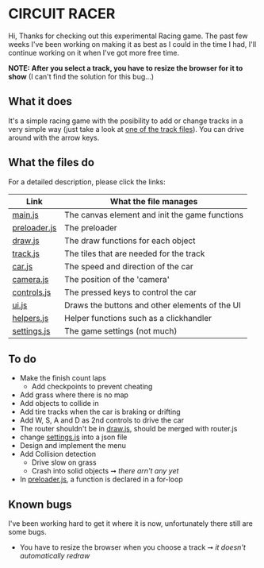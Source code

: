 # CIRCUIT RACER
Hi, Thanks for checking out this experimental Racing game. The past few weeks 
I've been working on making it as best as I could in the time I had, I'll
continue working on it when I've got more free time.

**NOTE: After you select a track, you have to resize the browser for it to show** 
(I can't find the solution for this bug...)

## What it does
It's a simple racing game with the posibility to add or change tracks in a 
very simple way (just take a look at [one of the track files][11]).
You can drive around with the arrow keys.

## What the files do
For a detailed description, please click the links:

| Link              | What the file manages                            |
| ----------------- | ------------------------------------------------ |
| [main.js][1]      | The canvas element and init the game functions   |
| [preloader.js][2] | The preloader                                    |
| [draw.js][3]      | The draw functions for each object               |
| [track.js][4]     | The tiles that are needed for the track          |
| [car.js][5]       | The speed and direction of the car               |
| [camera.js][6]    | The position of the 'camera'                     |
| [controls.js][7]  | The pressed keys to control the car              |
| [ui.js][8]        | Draws the buttons and other elements of the UI   |
| [helpers.js][9]   | Helper functions such as a clickhandler          |
| [settings.js][10] | The game settings (not much)                     |


## To do
* Make the finish count laps
  * Add checkpoints to prevent cheating
* Add grass where there is no map
* Add objects to collide in
* Add tire tracks when the car is braking or drifting
* Add W, S, A and D as 2nd controls to drive the car
* The router shouldn't be in [draw.js][3], should be merged with router.js
* change [settings.js][10] into a json file
* Design and implement the menu
* Add Collision detection
  * Drive slow on grass
  * Crash into solid objects ➞ *there arn't any yet*
* In [preloader.js][2], a function is declared in a for-loop

## Known bugs
I've been working hard to get it where it is now, unfortunately there still are some bugs.

* You have to resize the browser when you choose a track ➞ *it doesn't automatically redraw*

[1]:  https://github.com/Ronald-Baars/racer/blob/develop/public/static/js/main.js
[2]:  https://github.com/Ronald-Baars/racer/blob/develop/public/static/js/preloader.js
[3]:  https://github.com/Ronald-Baars/racer/blob/develop/public/static/js/draw.js
[4]:  https://github.com/Ronald-Baars/racer/blob/develop/public/static/js/track.js
[5]:  https://github.com/Ronald-Baars/racer/blob/develop/public/static/js/car.js
[6]:  https://github.com/Ronald-Baars/racer/blob/develop/public/static/js/camera.js
[7]:  https://github.com/Ronald-Baars/racer/blob/develop/public/static/js/controls.js
[8]:  https://github.com/Ronald-Baars/racer/blob/develop/public/static/js/ui.js
[9]:  https://github.com/Ronald-Baars/racer/blob/develop/public/static/js/helpers.js
[10]: https://github.com/Ronald-Baars/racer/blob/develop/public/static/js/helpers.js

[11]: https://github.com/Ronald-Baars/racer/tree/develop/public/static/json/tracks